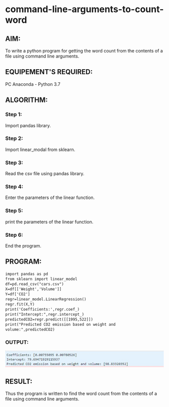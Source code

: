 # command-line-arguments-to-count-word
## AIM:
To write a python program for getting the word count from the contents of a file using command line arguments.
## EQUIPEMENT'S REQUIRED: 
PC
Anaconda - Python 3.7
## ALGORITHM: 
### Step 1:
Import pandas library.
### Step 2: 
 Import linear_modal from sklearn.
### Step 3: 
Read the csv file using pandas library.
### Step 4:  
Enter the parameters of the linear function.
### Step 5: 
print the parameters of the linear function.
### Step 6: 
End the program.
## PROGRAM:
```
import pandas as pd
from sklearn import linear_model
df=pd.read_csv("cars.csv")
X=df[['Weight','Volume']]
Y=df['CO2']
regr=linear_model.LinearRegression()
regr.fit(X,Y)
print('Coefficients:',regr.coef_)
print("Intercept:",regr.intercept_)
predictedCO2=regr.predict([[1995,522]])
print("Predicted CO2 emission based on weight and volume:",predictedCO2)
```
### OUTPUT:
![gitlogo](rohith.jpg)



## RESULT:
Thus the program is written to find the word count from the contents of a file using command line arguments.
